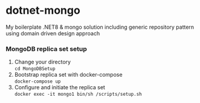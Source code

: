 # dotnet-mongo
My boilerplate .NET8 &amp; mongo solution including generic repository pattern using domain driven design approach

### MongoDB replica set setup
1. Change your directory  
`cd MongoDBSetup`  
2. Bootstrap replica set with docker-compose  
`docker-compose up`  
3. Configure and initiate the replica set  
`docker exec -it mongo1 bin/sh /scripts/setup.sh`
